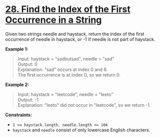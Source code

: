 # [28. Find the Index of the First Occurrence in a String](https://leetcode.com/problems/find-the-index-of-the-first-occurrence-in-a-string/)

Given two strings needle and haystack, return the index of the first occurrence of needle in haystack, or -1 if needle is not part of haystack.

**Example 1:**

> Input: haystack = "sadbutsad", needle = "sad" <br>
> Output: 0 <br>
> Explanation: "sad" occurs at index 0 and 6. <br>
> The first occurrence is at index 0, so we return 0.

**Example 2:**

> Input: haystack = "leetcode", needle = "leeto" <br>
> Output: -1 <br>
> Explanation: "leeto" did not occur in "leetcode", so we return -1.

**Constraints:**

- `1 <= haystack.length, needle.length <= 104`
- `haystack` and `needle` consist of only lowercase English characters.
